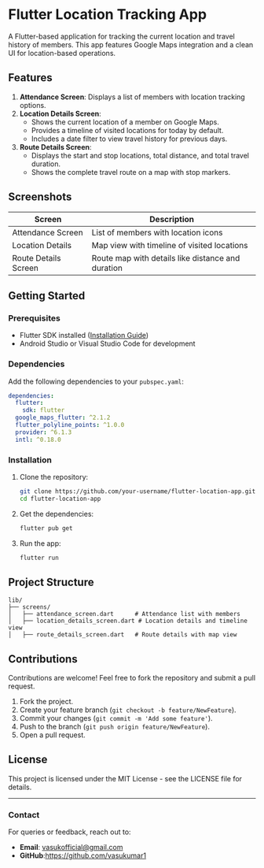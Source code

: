 
# Flutter Location Tracking App

A Flutter-based application for tracking the current location and travel history of members. This app features Google Maps integration and a clean UI for location-based operations.

## Features

1. **Attendance Screen**: Displays a list of members with location tracking options.
2. **Location Details Screen**:
   - Shows the current location of a member on Google Maps.
   - Provides a timeline of visited locations for today by default.
   - Includes a date filter to view travel history for previous days.
3. **Route Details Screen**:
   - Displays the start and stop locations, total distance, and total travel duration.
   - Shows the complete travel route on a map with stop markers.

## Screenshots

| Screen               | Description          |
|----------------------|----------------------|
| Attendance Screen    | List of members with location icons |
| Location Details     | Map view with timeline of visited locations |
| Route Details Screen | Route map with details like distance and duration |

## Getting Started

### Prerequisites
- Flutter SDK installed ([Installation Guide](https://flutter.dev/docs/get-started/install))
- Android Studio or Visual Studio Code for development

### Dependencies
Add the following dependencies to your `pubspec.yaml`:

```yaml
dependencies:
  flutter:
    sdk: flutter
  google_maps_flutter: ^2.1.2
  flutter_polyline_points: ^1.0.0
  provider: ^6.1.3
  intl: ^0.18.0
```

### Installation

1. Clone the repository:
   ```bash
   git clone https://github.com/your-username/flutter-location-app.git
   cd flutter-location-app
   ```

2. Get the dependencies:
   ```bash
   flutter pub get
   ```

3. Run the app:
   ```bash
   flutter run
   ```

## Project Structure

```
lib/
├── screens/
│   ├── attendance_screen.dart      # Attendance list with members
│   ├── location_details_screen.dart # Location details and timeline view
│   ├── route_details_screen.dart   # Route details with map view
```

## Contributions

Contributions are welcome! Feel free to fork the repository and submit a pull request.

1. Fork the project.
2. Create your feature branch (`git checkout -b feature/NewFeature`).
3. Commit your changes (`git commit -m 'Add some feature'`).
4. Push to the branch (`git push origin feature/NewFeature`).
5. Open a pull request.

## License

This project is licensed under the MIT License - see the LICENSE file for details.

---

### Contact

For queries or feedback, reach out to:
- **Email**: vasukofficial@gmail.com
- **GitHub**:https://github.com/vasukumar1
